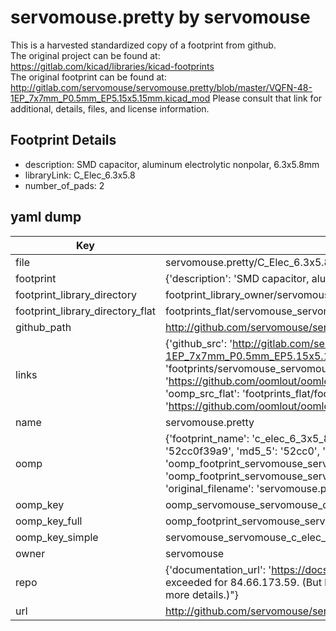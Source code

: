 # servomouse.pretty by servomouse  
This is a harvested standardized copy of a footprint from github.  
The original project can be found at:  
https://gitlab.com/kicad/libraries/kicad-footprints  
The original footprint can be found at:
http://gitlab.com/servomouse/servomouse.pretty/blob/master/VQFN-48-1EP_7x7mm_P0.5mm_EP5.15x5.15mm.kicad_mod
Please consult that link for additional, details, files, and license information.  
## Footprint Details
* description: SMD capacitor, aluminum electrolytic nonpolar, 6.3x5.8mm  
* libraryLink: C_Elec_6.3x5.8  
* number_of_pads: 2  
## yaml dump  
| Key | Value |  
| --- | --- |  
| file | servomouse.pretty/C_Elec_6.3x5.8.kicad_mod |  
| footprint | {'description': 'SMD capacitor, aluminum electrolytic nonpolar, 6.3x5.8mm', 'libraryLink': 'C_Elec_6.3x5.8', 'number_of_pads': 2} |  
| footprint_library_directory | footprint_library_owner/servomouse_servomouse.pretty |  
| footprint_library_directory_flat | footprints_flat/servomouse_servomouse_c_elec_6_3x5_8/working |  
| github_path | http://github.com/servomouse/servomouse.pretty/blob/master/C_Elec_6.3x5.8.kicad_mod |  
| links | {'github_src': 'http://gitlab.com/servomouse/servomouse.pretty/blob/master/VQFN-48-1EP_7x7mm_P0.5mm_EP5.15x5.15mm.kicad_mod', 'github_src_repo': 'https://gitlab.com/kicad/libraries/kicad-footprints', 'oomp_bot': 'footprints/servomouse_servomouse_c_elec_6_3x5_8/working', 'oomp_bot_github': 'https://github.com/oomlout/oomlout_oomp_footprint_bot/tree/main/footprints/servomouse_servomouse_c_elec_6_3x5_8/working', 'oomp_src_flat': 'footprints_flat/footprints_flat/servomouse_servomouse_c_elec_6_3x5_8/working', 'oomp_src_flat_github': 'https://github.com/oomlout/oomlout_oomp_footprint_src/tree/main/footprints_flat/servomouse_servomouse_c_elec_6_3x5_8/working'} |  
| name | servomouse.pretty |  
| oomp | {'footprint_name': 'c_elec_6_3x5_8', 'library_name': 'servomouse', 'md5': '52cc0f39a9e7f1eaaf284b8c32b31d28', 'md5_10': '52cc0f39a9', 'md5_5': '52cc0', 'md5_6': '52cc0f', 'oomp_key': 'oomp_servomouse_servomouse_c_elec_6_3x5_8', 'oomp_key_extra': 'oomp_footprint_servomouse_servomouse_c_elec_6_3x5_8', 'oomp_key_full': 'oomp_footprint_servomouse_servomouse_c_elec_6_3x5_8_52cc0f', 'oomp_key_simple': 'servomouse_servomouse_c_elec_6_3x5_8', 'original_filename': 'servomouse.pretty/C_Elec_6.3x5.8.kicad_mod', 'owner_name': 'servomouse'} |  
| oomp_key | oomp_servomouse_servomouse_c_elec_6_3x5_8 |  
| oomp_key_full | oomp_footprint_servomouse_servomouse_c_elec_6_3x5_8 |  
| oomp_key_simple | servomouse_servomouse_c_elec_6_3x5_8 |  
| owner | servomouse |  
| repo | {'documentation_url': 'https://docs.github.com/rest/overview/resources-in-the-rest-api#rate-limiting', 'message': "API rate limit exceeded for 84.66.173.59. (But here's the good news: Authenticated requests get a higher rate limit. Check out the documentation for more details.)"} |  
| url | http://github.com/servomouse/servomouse.pretty |  


